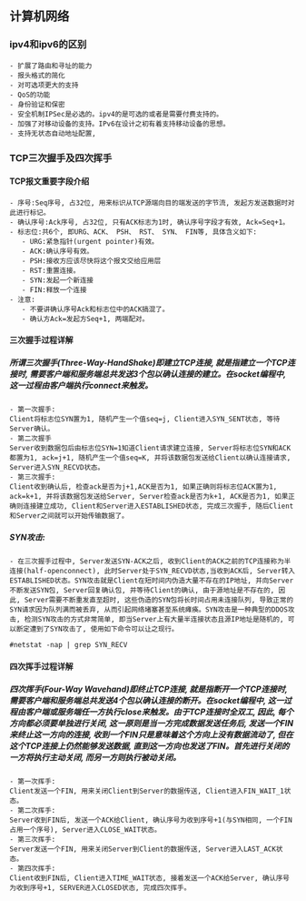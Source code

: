 ## 计算机网络
### ipv4和ipv6的区别
    - 扩展了路由和寻址的能力
    - 报头格式的简化
    - 对可选项更大的支持
    - QoS的功能
    - 身份验证和保密
    - 安全机制IPSec是必选的。ipv4的是可选的或者是需要付费支持的。
    - 加强了对移动设备的支持。IPv6在设计之初有着支持移动设备的思想。
    - 支持无状态自动地址配置, 
    
### TCP三次握手及四次挥手
#### TCP报文重要字段介绍
    - 序号:Seq序号, 占32位, 用来标识从TCP源端向目的端发送的字节流, 发起方发送数据时对此进行标记。
    - 确认序号:Ack序号, 占32位, 只有ACK标志为1时, 确认序号字段才有效, Ack=Seq+1。
    - 标志位:共6个, 即URG、ACK、 PSH、 RST、 SYN、 FIN等, 具体含义如下:
       - URG:紧急指针(urgent pointer)有效。
       - ACK:确认序号有效。
       - PSH:接收方应该尽快将这个报文交给应用层
       - RST:重置连接。
       - SYN:发起一个新连接
       - FIN:释放一个连接
    - 注意:
       - 不要讲确认序号Ack和标志位中的ACK搞混了。
       - 确认方Ack=发起方Seq+1, 两端配对。
#### 三次握手过程详解
##### 所谓三次握手(Three-Way-HandShake)即建立TCP连接, 就是指建立一个TCP连接时, 需要客户端和服务端总共发送3个包以确认连接的建立。在socket编程中, 这一过程由客户端执行connect来触发。
    - 第一次握手:
    Client将标志位SYN置为1, 随机产生一个值seq=j, Client进入SYN_SENT状态, 等待Server确认。
    - 第二次握手
    Server收到数据包后由标志位SYN=1知道Client请求建立连接, Server将标志位SYN和ACK都置为1, ack=j+1, 随机产生一个值seq=K, 并将该数据包发送给Client以确认连接请求, Server进入SYN_RECVD状态。
    - 第三次握手:
    Client收到确认后, 检查ack是否为j+1,ACK是否为1, 如果正确则将标志位ACK置为1, ack=k+1, 并将该数据包发送给Server, Server检查ack是否为k+1, ACK是否为1, 如果正确则连接建立成功, Client和Server进入ESTABLISHED状态, 完成三次握手, 随后Client和Server之间就可以开始传输数据了。
##### SYN攻击:
    - 在三次握手过程中, Server发送SYN-ACK之后, 收到Client的ACK之前的TCP连接称为半连接(half-openconnect), 此时Server处于SYN_RECVD状态,当收到ACK后, Server转入ESTABLISHED状态。SYN攻击就是Client在短时间内伪造大量不存在的IP地址, 并向Server不断发送SYN包, Server回复确认包, 并等待Client的确认, 由于源地址是不存在的, 因此, Server需要不断重发直至超时, 这些伪造的SYN包将长时间占用未连接队列, 导致正常的SYN请求因为队列满而被丢弃, 从而引起网络堵塞甚至系统瘫痪。SYN攻击是一种典型的DDOS攻击, 检测SYN攻击的方式非常简单, 即当Server上有大量半连接状态且源IP地址是随机的, 可以断定遭到了SYN攻击了, 使用如下命令可以让之现行。
```
#netstat -nap | grep SYN_RECV
```
#### 四次挥手过程详解
##### 四次挥手(Four-Way Wavehand)即终止TCP连接, 就是指断开一个TCP连接时, 需要客户端和服务端总共发送4个包以确认连接的断开。在socket编程中, 这一过程由客户端或服务端任一方执行close来触发。由于TCP连接时全双工, 因此, 每个方向都必须要单独进行关闭, 这一原则是当一方完成数据发送任务后, 发送一个FIN来终止这一方向的连接, 收到一个FIN只是意味着这个方向上没有数据流动了, 但在这个TCP连接上仍然能够发送数据, 直到这一方向也发送了FIN。首先进行关闭的一方将执行主动关闭, 而另一方则执行被动关闭。
    - 第一次挥手:
    Client发送一个FIN, 用来关闭Client到Server的数据传送, Client进入FIN_WAIT_1状态。
    - 第二次挥手:
    Server收到FIN后, 发送一个ACK给Client, 确认序号为收到序号+1(与SYN相同, 一个FIN占用一个序号), Server进入CLOSE_WAIT状态。
    - 第三次挥手:
    Server发送一个FIN, 用来关闭Server到Client的数据传送, Server进入LAST_ACK状态。
    - 第四次挥手:
    Client收到FIN后, Client进入TIME_WAIT状态, 接着发送一个ACK给Server, 确认序号为收到序号+1, SERVER进入CLOSED状态, 完成四次挥手。